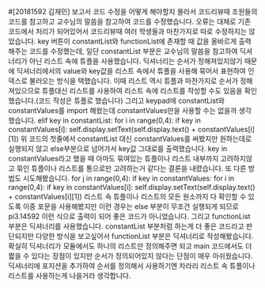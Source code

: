 #[20181592 김재민] 보고서
코드 수정을 어떻게 해야할지 몰라서 코드리뷰때 조원들의 코드를 참고하고 교수님의 말씀을 참고하여 코드를 수정했습니다. 오류는 대체로 기존 코드에서 처리가 되어있어서 코드리뷰때 여러 학생들과 마찬가지로 따로 수정하지는 않았습니다. key 버튼이 constantList와 functionList에 존재할 때 값을 올바르게 출력해주는 코드를 수정했는데, 일단 constantList 부분은 교수님의 말씀을 참고하여 딕셔너리가 아닌 리스트 속에 튜플을 사용했습니다. 딕셔너리는 순서가 정해져있지않기 때문에 딕셔너리에서의 value와 key값을 리스트 속에서 튜플을 사용해 묶어서 표현하여 인덱스로 불러오는 방식을 택했습니다. 이때 리스트 역시 튜플과 마찬가지로 순서가 정해져있으므로 튜플대신 리스트를 사용하여 리스트 속에 리스트를 작성할 수도 있음을 확인했습니다.(코드 작성은 튜플로 했습니다) 그리고 keypad에 constantList와 constantValues를 import 해왔는데 constantValues만을 사용할 수는 없을까 생각했습니다.
        elif key in constantList:
            for i in range(0,4):
                if key in constantValues[i]:
                    self.display.setText(self.display.text() + constantValues[i][1])
위 코드의 첫줄에서 constantList 대신 constantValues를 써봤지만 원하는데로 실행되지 않고 else부분으로 넘어가서 key값 그대로를 출력했습니다. key in constantValues라고 했을 때 아마도 묶여있는 튜플이나 리스트 내부까지 고려하지않고 묶인 튜플이나 리스트를 통으로만 고려하는거 같다는 결론을 내렸습니다. 또 다른 방법도 시도해봤습니다.
        for j in range(0,4):
            if key in constantValues:
                for i in range(0,4):
                    if key in constantValues[i]:
                        self.display.setText(self.display.text() + constantValues[i][1])
리스트 속 튜플이나 리스트의 모든 원소까지 다 확인할 수 있도록 이중 포문을 사용해봤지만 이런 경우는 else 부분이 무조건 실행되게 되므로 pi3.14592 이런 식으로 출력이 되어 좋은 코드가 아니었습니다. 그리고 functionList 부분은 딕셔너리를 사용했습니다. constantList 부분처럼 하는게 더 좋은 코드라고 판단되지만 다양한 방식을 보고싶어서 functionList 부분은 딕셔너리로 작성해봤습니다. 확실히 딕셔너리가 모듈에서도 하나의 리스트만 정의해주면 되고 main 코드에서도 더 짧을 수 있다는 장점이 있지만 순서가 정의되어있지 않다는 단점이 매우 아쉬웠습니다. 딕셔너리에 포지션을 추가하여 순서를 정의해서 사용하기엔 차라리 리스트 속 튜플이나 리스트를 사용하는게 나을거라 생각합니다.

